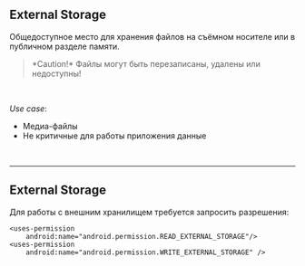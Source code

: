 ## External Storage

Общедоступное место для хранения файлов на съёмном носителе или в публичном разделе памяти.

<blockquote class="noveo-warn">
*Caution!*
Файлы могут быть перезаписаны, удалены или недоступны!
</blockquote/>

<br>

*Use case*:  
* Медиа-файлы
* Не критичные для работы приложения данные

<br>


------

## External Storage

Для работы с внешним хранилищем требуется запросить разрешения:

```
<uses-permission
    android:name="android.permission.READ_EXTERNAL_STORAGE"/>
<uses-permission
    android:name="android.permission.WRITE_EXTERNAL_STORAGE" />
```